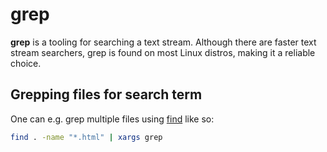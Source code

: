 # grep

**grep** is a tooling for searching a text stream. Although there are faster
text stream searchers, grep is found on most Linux distros, making it a reliable
choice.

## Grepping files for search term

One can e.g. grep multiple files using [find](./find.md) like so:

```sh
find . -name "*.html" | xargs grep
```
